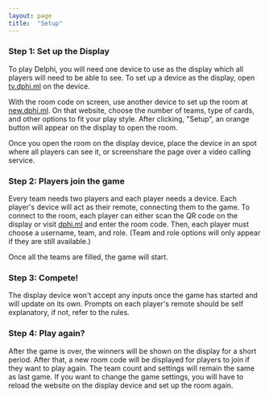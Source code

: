 ```yaml
---
layout: page
title:  "Setup"
---
```


### Step 1: Set up the Display
To play Delphi, you will need one device to use as the display which all players will need to be able to see. To set up a device as the display, open [tv.dphi.ml](https://tv.dphi.ml) on the device.

With the room code on screen, use another device to set up the room at [new.dphi.ml](https://new.dphi.ml). On that website, choose the number of teams, type of cards, and other options to fit your play style. After clicking, "Setup", an orange button will appear on the display to open the room.

Once you open the room on the display device, place the device in an spot where all players can see it, or screenshare the page over a video calling service.

### Step 2: Players join the game
Every team needs two players and each player needs a device. Each player's device will act as their remote, connecting them to the game. To connect to the room, each player can either scan the QR code on the display or visit [dphi.ml](https://dphi.ml) and enter the room code. Then, each player must choose a username, team, and role. (Team and role options will only appear if they are still available.)

Once all the teams are filled, the game will start.

### Step 3: Compete!
The display device won't accept any inputs once the game has started and will update on its own. Prompts on each player's remote should be self explanatory, if not, refer to the rules.

### Step 4: Play again?
After the game is over, the winners will be shown on the display for a short period. After that, a new room code will be displayed for players to join if they want to play again. The team count and settings will remain the same as last game. If you want to change the game settings, you will have to reload the website on the display device and set up the room again.
